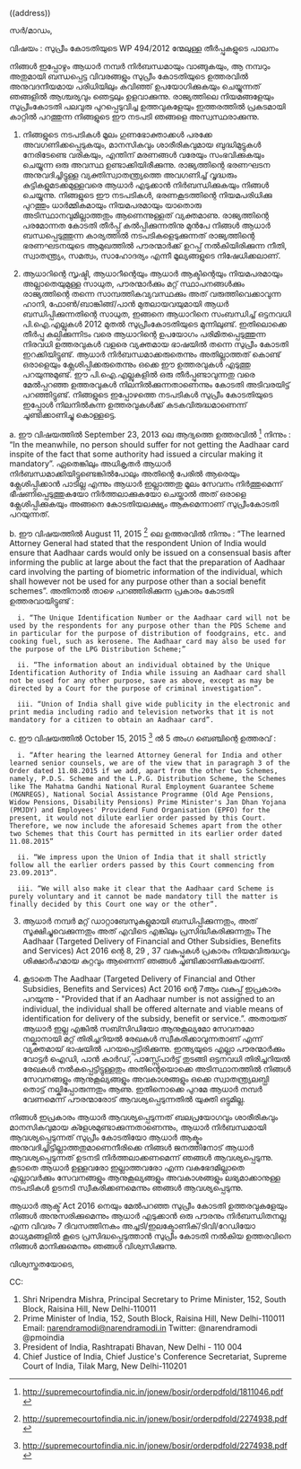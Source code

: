 ((address))

സര്‍/മാഡം,

വിഷയം : സുപ്രീം കോടതിയുടെ WP 494/2012 ന്മേലുള്ള തീര്‍പ്പുകളുടെ പാലനം


നിങ്ങള്‍ ഇപ്പോഴും ആധാര്‍ നമ്പര്‍ നിര്‍ബന്ധമായും വാങ്ങുകയും, ആ നമ്പറും അതുമായി ബന്ധപ്പെട്ട വിവരങ്ങളും സുപ്രീം കോടതിയുടെ ഉത്തരവില്‍ അനുവദനീയമായ പരിധിയിലും കവിഞ്ഞ് ഉപയോഗിക്കുകയും ചെയ്യുന്നത് ഞങ്ങളില്‍ ആശ്ചര്യവും ഞെട്ടലും ഉളവാക്കുന്നു. രാജ്യത്തിലെ നിയമങ്ങളേയും സുപ്രീംകോടതി പലവുരു പുറപ്പെടുവിച്ച ഉത്തവുകളേയും ഇത്തരത്തില്‍ പ്രകടമായി കാറ്റില്‍ പറത്തുന്ന നിങ്ങളുടെ ഈ നടപടി ഞങ്ങളെ അസ്വസ്ഥരാക്കുന്നു. 

1. നിങ്ങളുടെ നടപടികള്‍ മൂലം ഗുണഭോക്താക്കള്‍ പരക്കേ അവഗണിക്കപ്പെടുകയും, മാനസികവും ശാരീരികവുമായ ബുദ്ധിമുട്ടുകള്‍ നേരിടേണ്ടെ വരികയും, എന്തിന് മരണങ്ങള്‍ വരേയും സംഭവിക്കുകയും ചെയ്യുന്ന ഒരു അവസ്ഥ ഉണ്ടാക്കിയിരീക്കുന്നു. രാജ്യത്തിന്റെ ഭരണഘടന അനുവദിച്ചിട്ടുള്ള വ്യക്തിസ്വാതന്ത്ര്യത്തെ അവഗണിച്ച് വൃദ്ധരും കുട്ടികളുമടക്കമുള്ളവരെ ആധാര്‍ എടുക്കാന്‍ നിര്‍ബന്ധിക്കുകയും നിങ്ങള്‍ ചെയ്യുന്നു. നിങ്ങളുടെ ഈ നടപടികള്‍, ഭരണകൂടത്തിന്റെ നിയമപരിധിക്കു പുറത്തും ധാര്‍മ്മികമായും നിയമപരമായും യാതൊരു അടിസ്ഥാനവുമില്ലാത്തതും ആണെന്നുള്ളത് വ്യക്തമാണു. രാജ്യത്തിന്റെ പരമോന്നത കോടതി തീര്‍പ്പ് കല്‍പ്പിക്കുന്നതിനു മുന്‍പേ നിങ്ങള്‍ ആധാര്‍ ബന്ധപ്പെടുത്തുന്ന കാര്യത്തില്‍ നടപടികളെടുക്കുന്നത് രാജ്യത്തിന്റെ ഭരണഘടനയുടെ ആമുഖത്തില്‍ പൗരന്മാര്‍ക്ക് ഉറപ്പ് നല്‍കിയിരിക്കുന്ന നീതി, സ്വാതന്ത്ര്യം, സമത്വം, സാഹോദര്യം എന്നീ മൂല്യങ്ങളുടെ നിഷേധിക്കലാണ്.

2. ആധാറിന്റെ സൃഷ്ടി, ആധാറീന്റെയും ആധാര്‍ ആക്ടിന്റെയും നിയമപരമായും അല്ലാതെയുമുള്ള സാധുത, പൗരന്മാര്‍ക്കും മറ്റ് സ്ഥാപനങ്ങള്‍ക്കും രാജ്യത്തിന്റെ തന്നെ സാമ്പത്തികവ്യവസ്ഥക്കും അത് വരുത്തിവെക്കാവുന്ന ഹാനി, ഫോണ്‍/ബാങ്കിങ്ങ്/പാന്‍ മുതലായവയുമായി ആധര്‍ ബന്ധിപ്പിക്കുന്നതിന്റെ സാധുത, ഇങ്ങനെ ആധാറിനെ സംബന്ധിച്ച് ഒട്ടനവധി പി.ഐ.എല്ലുകള്‍ 2012 മുതല്‍ സുപ്രീംകോടതിയുടെ മുന്നിലുണ്ട്. ഇതിലൊക്കെ തീര്‍പ്പു കല്പിക്കുന്നിടം വരെ ആധാറിന്റെ ഉപയോഗം പരിമിതപ്പെടുത്തുന്ന നിരവധി ഉത്തരവുകള്‍ വളരെ വ്യക്തമായ ഭാഷയില്‍ തന്നെ സുപ്രീം കോടതി ഇറക്കിയിട്ടുണ്ട്. ആധാര്‍ നിര്‍ബന്ധമാക്കരുതെന്നും അതില്ലാത്തത് കൊണ്ട് ഒരാളെയും ക്ലേശിപ്പിക്കരുതെന്നും ഒക്കെ ഈ ഉത്തരവുകള്‍ എടുത്തു പറയുന്നുമുണ്ട്. ഈ പി.ഐ.എല്ലുകളില്‍ ഒരു തീര്‍പ്പുണ്ടാവുന്നതു വരെ മേല്‍പ്പറഞ്ഞ ഉത്തരവുകള്‍ നിലനില്‍ക്കുന്നതാണെന്നും കോടതി അടിവരയിട്ട് പറഞ്ഞിട്ടുണ്ട്. നിങ്ങളുടെ ഇപ്പോഴത്തെ നടപടികള്‍ സുപ്രീം കോടതിയുടെ ഇപ്പോള്‍ നിലനില്‍കുന്ന ഉത്തരവുകള്‍ക്ക് കടകവിരുദ്ധമാണെന്ന് ചൂണ്ടിക്കാണിച്ചു കൊള്ളട്ടെ. 

a. ഈ വിഷയത്തില്‍ September 23, 2013 ലെ  ആദ്യത്തെ ഉത്തരവില്‍ [^1] നിന്നും : “In the meanwhile, no person should suffer for  not  getting the Aadhaar card inspite of the fact that some authority had  issued a circular making it mandatory”. ഏതെങ്കിലും അധികൃതര്‍ ആധാര്‍ നിര്‍ബന്ധമാക്കിയിട്ടുണ്ടെങ്കില്‍പോലും അതിന്റെ പേരില്‍ ആരെയും ക്ലേശിപ്പിക്കാന്‍ പാടില്ല എന്നും ആധാര്‍ ഇല്ലാത്തതു മൂലം സേവനം നിര്‍ത്തുമെന്ന് ഭീഷണിപ്പെടുത്തുകയോ നിര്‍ത്തലാക്കുകയോ ചെയ്താല്‍ അത് ഒരാളെ ക്ലേശിപ്പിക്കുകയും അങ്ങനെ കോടതിയലക്ഷ്യം ആകുമെന്നാണ് സുപ്രീംകോടതി പറയുന്നത്.

b. ഈ വിഷയത്തില്‍ August 11, 2015 [^2] ലെ ഉത്തരവില്‍ നിന്നും : “The learned Attorney General had stated that the respondent Union of India would ensure that Aadhaar cards would only be issued on a consensual basis after informing the public at large about the fact that the preparation of Aadhaar card involving the parting of biometric information of the individual, which shall however not be used for any purpose other than a social benefit schemes”. അതിനാല്‍ താഴെ പറഞ്ഞിരിക്കുന്ന പ്രകാരം കോടതി ഉത്തരവായിട്ടുണ്ട് :

      i. “The Unique Identification Number or the Aadhaar card will not be used by the respondents for any purpose other than the PDS Scheme and in particular for the purpose of distribution of foodgrains, etc. and cooking fuel, such as kerosene. The Aadhaar card may also be used for the purpose of the LPG Distribution Scheme;”

      ii. “The information about an individual obtained by the Unique Identification Authority of India while issuing an Aadhaar card shall not be used for any other purpose, save as above, except as may be directed by a Court for the purpose of criminal investigation”.

      iii. “Union of India shall give wide publicity in the electronic and print media including radio and television networks that it is not mandatory for a citizen to obtain an Aadhaar card”.

c.  ഈ വിഷയത്തില്‍ October 15, 2015 [^2] ല്‍ 5 അംഗ ബെഞ്ചിന്റെ ഉത്തരവ് : 

      i. “After hearing the learned Attorney General for India and other learned senior counsels, we are of the view that in paragraph 3 of the Order dated 11.08.2015 if we add, apart from the other two Schemes, namely, P.D.S. Scheme and the L.P.G. Distribution Scheme, the Schemes like The Mahatma Gandhi National Rural Employment Guarantee Scheme (MGNREGS), National Social Assistance Programme (Old Age Pensions, Widow Pensions, Disability Pensions) Prime Minister's Jan Dhan Yojana (PMJDY) and Employees' Providend Fund Organisation (EPFO) for the present, it would not dilute earlier order passed by this Court. Therefore, we now include the aforesaid Schemes apart from the other two Schemes that this Court has permitted in its earlier order dated 11.08.2015”

      ii. “We impress upon the Union of India that it shall strictly follow all the earlier orders passed by this Court commencing from 23.09.2013”.

      iii. “We will also make it clear that the Aadhaar card Scheme is purely voluntary and it cannot be made mandatory till the matter is finally decided by this Court one way or the other”.

3. ആധാര്‍ നമ്പര്‍ മറ്റ് ഡാറ്റാബേസുകളുമായി ബന്ധിപ്പിക്കുന്നതും, അത് സൂക്ഷിച്ചുവെക്കുന്നതും അത് എവിടെ എങ്കിലും പ്രസിദ്ധീകരിക്കുന്നതും The Aadhaar (Targeted Delivery of Financial and Other Subsidies, Benefits and Services) Act 2016 ന്റെ  8, 29 , 37 വകുപ്പുകള്‍ പ്രകാരം നിയമവിരുദ്ധവും ശിക്ഷാര്‍ഹമായ കുറ്റവും ആണെന്ന് ഞങ്ങള്‍ ചൂണ്ടിക്കാണിക്കുകയാണ്. 

4. കൂടാതെ The Aadhaar (Targeted Delivery of Financial and Other Subsidies, Benefits and Services) Act 2016 ന്റെ 7ആം വകുപ്പ് ഇപ്രകാരം പറയുന്നു - "Provided that if an Aadhaar number is not assigned to an individual, the individual shall be offered alternate and viable means of identification for delivery of the subsidy, benefit or service.”. അതായത് ആധാര്‍ ഇല്ല എങ്കില്‍ സബ്സിഡിയോ ആനുകൂല്യമോ സേവനമോ നല്കാനായി മറ്റ് തിരിച്ചറിയല്‍ രേഖകള്‍ സ്വീകരിക്കാവുന്നതാണ് എന്ന് വ്യക്തമായ് ഭാഷയില്‍ പറയപ്പെട്ടിരിക്കുന്നു. ഇന്ത്യയുടെ എല്ലാ പൗരന്മാര്‍ക്കും വോട്ടര്‍ ഐഡി, പാന്‍ കാര്‍ഡ്, പാസ്സ്പോര്‍ട്ട് തുടങ്ങി ഒട്ടനവധി തിരിച്ചറിയല്‍ രേഖകള്‍ നല്‍കപ്പെട്ടിട്ടുള്ളതും അതിന്റെയൊക്കെ അടിസ്ഥാനത്തില്‍ നിങ്ങള്‍ സേവനങ്ങളും ആനുകൂല്യങ്ങളും അവകാശങ്ങളും ഒക്കെ സ്വാതന്ത്ര്യലബ്ധി തൊട്ട് നല്കിപ്പോരുന്നതും ആണു. ഇതിനൊക്കെ പുറമേ ആധാര്‍ നമ്പര്‍ വേണമെന്ന് പൗരന്മാരോട് ആവശ്യപ്പെടുന്നതില്‍ യുക്തി ഒട്ടുമില്ല.

നിങ്ങള്‍ ഇപ്രകാരം ആധാര്‍ ആവശ്യപ്പെടുന്നത് ബലപ്രയോഗവും ശാരീരികവും മാനസികവുമായ ക്ളേശമുണ്ടാക്കുന്നതാണെന്നും, ആധാര്‍ നിര്‍ബന്ധമായി ആവശ്യപ്പെടുന്നത് സുപ്രീം കോടതിയോ ആധാര്‍ ആക്ടും അനുവദിച്ചിട്ടില്ലാത്തതുമാണെനീരിക്കെ നിങ്ങള്‍ ജനത്തിനോട് ആധാര്‍ ആവശ്യപ്പെടുന്നത് ഉടനടി നിര്‍ത്തലാക്കണമെന്ന് ഞങ്ങള്‍ ആവശ്യപ്പെടുന്നു. കൂടാതെ ആധാര്‍ ഉള്ളവരോ ഇല്ലാത്തവരോ എന്ന വകഭേദമില്ലാതെ എല്ലാവര്‍ക്കും സേവനങ്ങളും ആനുകൂല്യങ്ങളും അവകാശങ്ങളും ലഭ്യമാക്കാനുള്ള നടപടികള്‍ ഉടനടി സ്വീകരിക്കണമെന്നും ഞങ്ങള്‍ ആവശ്യപ്പെടുന്നു.

ആധാര്‍ ആക്ട് Act 2016 നെയും മേല്‍പറഞ്ഞ സുപ്രീം കോടതി ഉത്തരവുകളേയും നിങ്ങള്‍ അനുസരിക്കുമെന്നും ആധാര്‍ എടുക്കാന്‍ ഒരു പൗരനും നിര്‍ബന്ധിതനല്ല എന്ന വിവരം 7 ദിവസത്തിനകം അച്ചടി/ഇലക്ടോണിക്/ടിവി/റേഡിയോ മാധ്യമങ്ങളില്‍ കൂടെ പ്രസിദ്ധപ്പെടുത്താന്‍ സുപ്രീം കോടതി നല്‍കിയ ഉത്തരവിനെ നിങ്ങള്‍ മാനിക്കുമെന്നും ഞങ്ങള്‍ വിശ്വസിക്കുന്നു.

വിശ്വസ്തതയോടെ, 

CC:

1. Shri Nripendra Mishra, Principal Secretary to Prime Minister, 152, South Block, Raisina Hill, New Delhi-110011
2. Prime Minister of India, 152, South Block, Raisina Hill, New Delhi-110011 Email: narendramodi@narendramodi.in Twitter: @narendramodi @pmoindia
3. President of India, Rashtrapati Bhavan, New Delhi - 110 004
4. Chief Justice of India, Chief Justice's Conference Secretariat, Supreme Court of India, Tilak Marg, New Delhi-110201

[^1]: http://supremecourtofindia.nic.in/jonew/bosir/orderpdfold/1811046.pdf
[^2]: http://supremecourtofindia.nic.in/jonew/bosir/orderpdfold/2274938.pdf
